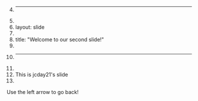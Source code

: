 4.	---
5.	
6.	layout: slide
7.	
8.	title: "Welcome to our second slide!"
9.	
10.	---
11.	
12.	This is jcday21's slide
13.	
Use the left arrow to go back!
